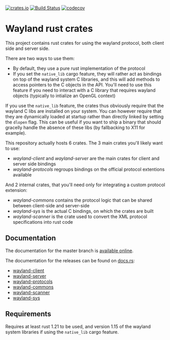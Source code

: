 [![crates.io](http://meritbadge.herokuapp.com/wayland-client)](https://crates.io/crates/wayland-client)
[![Build Status](https://travis-ci.org/Smithay/wayland-rs.svg?branch=master)](https://travis-ci.org/Smithay/wayland-rs)
[![codecov](https://codecov.io/gh/Smithay/wayland-rs/branch/master/graph/badge.svg)](https://codecov.io/gh/Smithay/wayland-rs)

# Wayland rust crates

This project contains rust crates for using the wayland protocol, both client side and server side.

There are two ways to use them:

- By default, they use a pure rust implementation of the protocol
- If you set the `native_lib` cargo feature, they will rather act as bindings on top of the wayland system C
  libraries, and this will add methods to access pointers to the C objects in the API. You'll need to use this
  feature if you need to interact with a C library that requires wayland objects (typically to intialize an
  OpenGL context)

If you use the `native_lib` feature, the crates thus obviously require that the wayland C libs are installed
on your system. You can however require that they are dynamically loaded at startup rather than directly
linked by setting the `dlopen` flag. This can be useful if you want to ship a binary that should gracelly
handle the absence of these libs (by fallbacking to X11 for example).

This repository actually hosts 6 crates. The 3 main crates you'll likely want to use:

- *wayland-client* and *wayland-server* are the main crates for client and server side bindings
- *wayland-protocols* regroups bindings on the official protocol extentions available

And 2 internal crates, that you'll need only for integrating a custom protocol extension:

- *wayland-commons* contains the protocol logic that can be shared between client-side and server-side
- *wayland-sys* is the actual C bindings, on which the crates are built
- *wayland-scanner* is the crate used to convert the XML protocol specifications into rust code

## Documentation

The documentation for the master branch is [available online](https://smithay.github.io/wayland-rs/).

The documentation for the releases can be found on [docs.rs](https://docs.rs/):

 - [wayland-client](https://docs.rs/wayland-client/)
 - [wayland-server](https://docs.rs/wayland-server/)
 - [wayland-protocols](https://docs.rs/wayland-protocols/)
 - [wayland-commons](https://docs.rs/wayland-commons/)
 - [wayland-scanner](https://docs.rs/wayland-scanner/)
 - [wayland-sys](https://docs.rs/wayland-sys/)

## Requirements

Requires at least rust 1.21 to be used, and version 1.15 of the wayland system libraries if using the
`native_lib` cargo feature.
